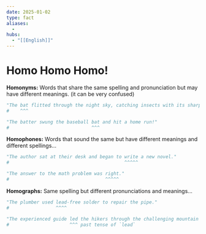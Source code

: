 ```yaml
---
date: 2025-01-02
type: fact
aliases:
  -
hubs:
  - "[[English]]"
---
```


# Homo Homo Homo!

**Homonyms:** Words that share the same spelling and pronunciation but may have different meanings. (it can be very confused)

```py
"The bat flitted through the night sky, catching insects with its sharp teeth."
#    ^^^

"The batter swung the baseball bat and hit a home run!"
#                              ^^^
```


**Homophones:** Words that sound the same but have different meanings and different spellings...

```py
"The author sat at their desk and began to write a new novel."
#                                          ^^^^^

"The answer to the math problem was right."
#                                   ^^^^^
```



**Homographs:** Same spelling but different pronunciations and meanings...

```py
"The plumber used lead-free solder to repair the pipe."
#                 ^^^^

"The experienced guide led the hikers through the challenging mountain trail."
#                      ^^^ past tense of `lead`
```
